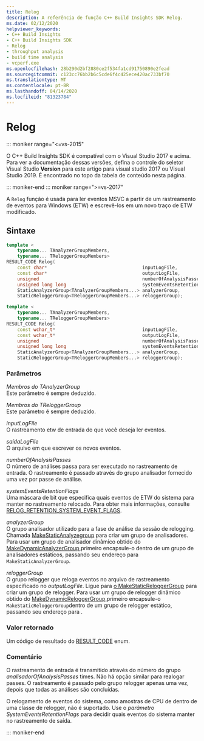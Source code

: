 ```yaml
---
title: Relog
description: A referência de função C++ Build Insights SDK Relog.
ms.date: 02/12/2020
helpviewer_keywords:
- C++ Build Insights
- C++ Build Insights SDK
- Relog
- throughput analysis
- build time analysis
- vcperf.exe
ms.openlocfilehash: 28b290d2bf2880ce2f534fa1cd91750890e2fead
ms.sourcegitcommit: c123cc76bb2b6c5cde6f4c425ece420ac733bf70
ms.translationtype: MT
ms.contentlocale: pt-BR
ms.lasthandoff: 04/14/2020
ms.locfileid: "81323784"
---
```

# <a name="relog"></a>Relog

::: moniker range="<=vs-2015"

O C++ Build Insights SDK é compatível com o Visual Studio 2017 e acima. Para ver a documentação dessas versões, defina o controle do seletor Visual Studio **Version** para este artigo para visual studio 2017 ou Visual Studio 2019. É encontrado no topo da tabela de conteúdo nesta página.

::: moniker-end
::: moniker range=">=vs-2017"

A `Relog` função é usada para ler eventos MSVC a partir de um rastreamento de eventos para Windows (ETW) e escrevê-los em um novo traço de ETW modificado.

## <a name="syntax"></a>Sintaxe

```cpp
template <
    typename... TAnalyzerGroupMembers,
    typename... TReloggerGroupMembers>
RESULT_CODE Relog(
    const char*                                   inputLogFile,
    const char*                                   outputLogFile,
    unsigned                                      numberOfAnalysisPasses,
    unsigned long long                            systemEventsRetentionFlags,
    StaticAnalyzerGroup<TAnalyzerGroupMembers...> analyzerGroup,
    StaticReloggerGroup<TReloggerGroupMembers...> reloggerGroup);

template <
    typename... TAnalyzerGroupMembers,
    typename... TReloggerGroupMembers>
RESULT_CODE Relog(
    const wchar_t*                                inputLogFile,
    const wchar_t*                                outputLogFile,
    unsigned                                      numberOfAnalysisPasses,
    unsigned long long                            systemEventsRetentionFlags,
    StaticAnalyzerGroup<TAnalyzerGroupMembers...> analyzerGroup,
    StaticReloggerGroup<TReloggerGroupMembers...> reloggerGroup);
```

### <a name="parameters"></a>Parâmetros

*Membros do TAnalyzerGroup*\
Este parâmetro é sempre deduzido.

*Membros do TReloggerGroup*\
Este parâmetro é sempre deduzido.

*inputLogFile*\
O rastreamento etw de entrada do que você deseja ler eventos.

*saídaLogFile*\
O arquivo em que escrever os novos eventos.

*numberOfAnalysisPasses*\
O número de análises passa para ser executado no rastreamento de entrada. O rastreamento é passado através do grupo analisador fornecido uma vez por passe de análise.

*systemEventsRetentionFlags*\
Uma máscara de bit que especifica quais eventos de ETW do sistema para manter no rastreamento relocado. Para obter mais informações, consulte [RELOG_RETENTION_SYSTEM_EVENT_FLAGS](../other-types/relog-retention-system-event-flags-constants.md).

*analyzerGroup*\
O grupo analisador utilizado para a fase de análise da sessão de relogging. Chamada [MakeStaticAnalyzegroup](make-static-analyzer-group.md) para criar um grupo de analisadores. Para usar um grupo de analisador dinâmico obtido do [MakeDynamicAnalyzerGroup,](make-dynamic-analyzer-group.md)primeiro encapsule-o dentro de um grupo de analisadores estáticos, passando seu endereço para `MakeStaticAnalyzerGroup`.

*reloggerGroup*\
O grupo relogger que reloga eventos no arquivo de rastreamento especificado no *outputLogFile*. Ligue para [o MakeStaticReloggerGroup](make-static-relogger-group.md) para criar um grupo de relogger. Para usar um grupo de relogger dinâmico obtido do [MakeDynamicReloggerGroup,](make-dynamic-relogger-group.md)primeiro encapsule-o `MakeStaticReloggerGroup`dentro de um grupo de relogger estático, passando seu endereço para .

### <a name="return-value"></a>Valor retornado

Um código de resultado do [RESULT_CODE](../other-types/result-code-enum.md) enum.

### <a name="remark"></a>Comentário

O rastreamento de entrada é transmitido através do número do grupo *analisadorOfAnalysisPasses* times. Não há opção similar para realogar passes. O rastreamento é passado pelo grupo relogger apenas uma vez, depois que todas as análises são concluídas.

O relogamento de eventos do sistema, como amostras de CPU de dentro de uma classe de relogger, não é suportado. Use o *parâmetro SystemEventsRetentionFlags* para decidir quais eventos do sistema manter no rastreamento de saída.

::: moniker-end
